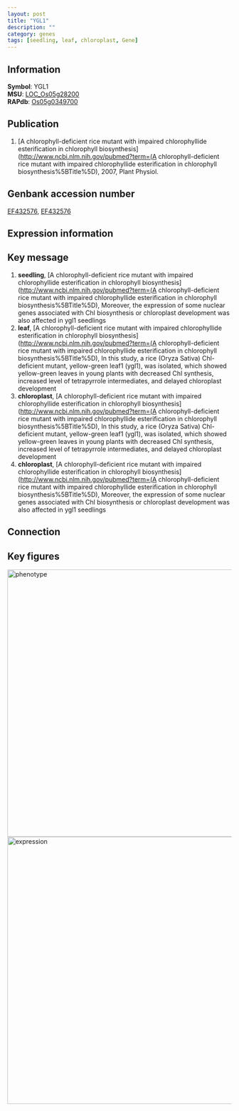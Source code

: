 ```yaml
---
layout: post
title: "YGL1"
description: ""
category: genes
tags: [seedling, leaf, chloroplast, Gene]
---
```


## Information
__Symbol__: YGL1  
__MSU__: [LOC_Os05g28200](http://rice.plantbiology.msu.edu/cgi-bin/ORF_infopage.cgi?orf=LOC_Os05g28200)  
__RAPdb__: [Os05g0349700](http://rapdb.dna.affrc.go.jp/viewer/gbrowse_details/irgsp1?name=Os05g0349700)  

## Publication
1. [A chlorophyll-deficient rice mutant with impaired chlorophyllide esterification in chlorophyll biosynthesis](http://www.ncbi.nlm.nih.gov/pubmed?term=(A chlorophyll-deficient rice mutant with impaired chlorophyllide esterification in chlorophyll biosynthesis%5BTitle%5D), 2007, Plant Physiol.

## Genbank accession number
[EF432576](http://www.ncbi.nlm.nih.gov/nuccore/EF432576), [EF432576](http://www.ncbi.nlm.nih.gov/nuccore/EF432576)

## Expression information

## Key message
1. __seedling__, [A chlorophyll-deficient rice mutant with impaired chlorophyllide esterification in chlorophyll biosynthesis](http://www.ncbi.nlm.nih.gov/pubmed?term=(A chlorophyll-deficient rice mutant with impaired chlorophyllide esterification in chlorophyll biosynthesis%5BTitle%5D),  Moreover, the expression of some nuclear genes associated with Chl biosynthesis or chloroplast development was also affected in ygl1 seedlings
2. __leaf__, [A chlorophyll-deficient rice mutant with impaired chlorophyllide esterification in chlorophyll biosynthesis](http://www.ncbi.nlm.nih.gov/pubmed?term=(A chlorophyll-deficient rice mutant with impaired chlorophyllide esterification in chlorophyll biosynthesis%5BTitle%5D),  In this study, a rice (Oryza Sativa) Chl-deficient mutant, yellow-green leaf1 (ygl1), was isolated, which showed yellow-green leaves in young plants with decreased Chl synthesis, increased level of tetrapyrrole intermediates, and delayed chloroplast development
3. __chloroplast__, [A chlorophyll-deficient rice mutant with impaired chlorophyllide esterification in chlorophyll biosynthesis](http://www.ncbi.nlm.nih.gov/pubmed?term=(A chlorophyll-deficient rice mutant with impaired chlorophyllide esterification in chlorophyll biosynthesis%5BTitle%5D),  In this study, a rice (Oryza Sativa) Chl-deficient mutant, yellow-green leaf1 (ygl1), was isolated, which showed yellow-green leaves in young plants with decreased Chl synthesis, increased level of tetrapyrrole intermediates, and delayed chloroplast development
4. __chloroplast__, [A chlorophyll-deficient rice mutant with impaired chlorophyllide esterification in chlorophyll biosynthesis](http://www.ncbi.nlm.nih.gov/pubmed?term=(A chlorophyll-deficient rice mutant with impaired chlorophyllide esterification in chlorophyll biosynthesis%5BTitle%5D),  Moreover, the expression of some nuclear genes associated with Chl biosynthesis or chloroplast development was also affected in ygl1 seedlings

## Connection

## Key figures
<img src="http://ricencode.github.io/images/YGL1.pheno.png" alt="phenotype"  style="width: 600px;"/>

<img src="http://ricencode.github.io/images/YGL1.exp.png" alt="expression"  style="width: 600px;"/>


